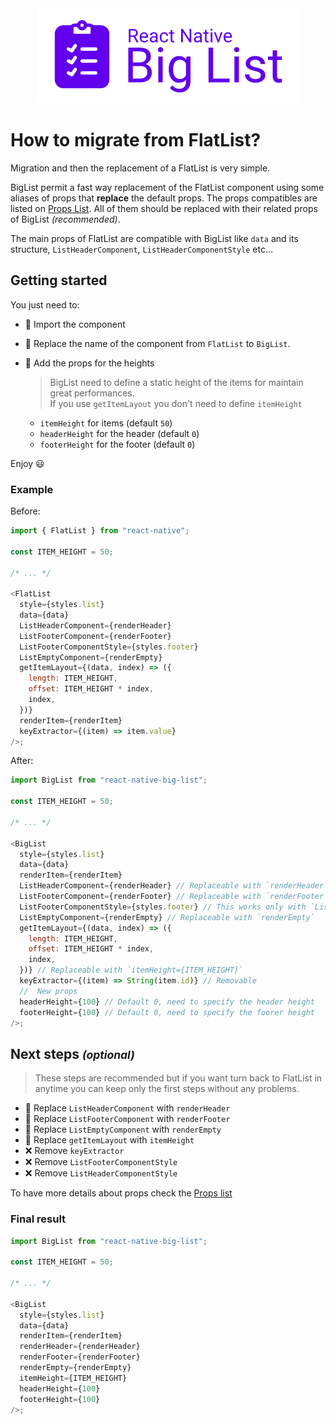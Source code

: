 <div align="center">

<img alt="React Native Big List" src="../assets/logo.png" />

</div>

# How to migrate from FlatList?

Migration and then the replacement of a FlatList is very simple.

BigList permit a fast way replacement of the FlatList component using some aliases of props that **replace** the default props.
The props compatibles are listed on [Props List](./Props.md#flatlist).
All of them should be replaced with their related props of BigList _(recommended)_.

The main props of FlatList are compatible with BigList like `data` and its structure, `ListHeaderComponent`, `ListHeaderComponentStyle` etc...

## Getting started

You just need to:

- 📝 Import the component
- 📝 Replace the name of the component from `FlatList` to `BigList`.
- 📝 Add the props for the heights

  > BigList need to define a static height of the items for maintain great performances.<br>
  > If you use `getItemLayout` you don't need to define `itemHeight`<br>

  - `itemHeight` for items (default `50`)
  - `headerHeight` for the header (default `0`)
  - `footerHeight` for the footer (default `0`)

Enjoy 😃

### Example

Before:

```js
import { FlatList } from "react-native";

const ITEM_HEIGHT = 50;

/* ... */

<FlatList
  style={styles.list}
  data={data}
  ListHeaderComponent={renderHeader}
  ListFooterComponent={renderFooter}
  ListFooterComponentStyle={styles.footer}
  ListEmptyComponent={renderEmpty}
  getItemLayout={(data, index) => ({
    length: ITEM_HEIGHT,
    offset: ITEM_HEIGHT * index,
    index,
  })}
  renderItem={renderItem}
  keyExtractor={(item) => item.value}
/>;
```

After:

```js
import BigList from "react-native-big-list";

const ITEM_HEIGHT = 50;

/* ... */

<BigList
  style={styles.list}
  data={data}
  renderItem={renderItem}
  ListHeaderComponent={renderHeader} // Replaceable with `renderHeader`
  ListFooterComponent={renderFooter} // Replaceable with `renderFooter`
  ListFooterComponentStyle={styles.footer} // This works only with `ListFooterComponent`
  ListEmptyComponent={renderEmpty} // Replaceable with `renderEmpty`
  getItemLayout={(data, index) => ({
    length: ITEM_HEIGHT,
    offset: ITEM_HEIGHT * index,
    index,
  })} // Replaceable with `itemHeight={ITEM_HEIGHT}`
  keyExtractor={(item) => String(item.id)} // Removable
  //  New props
  headerHeight={100} // Default 0, need to specify the header height
  footerHeight={100} // Default 0, need to specify the foorer height
/>;
```

## Next steps <small>_(optional)_</small>

> These steps are recommended but if you want turn back to FlatList in anytime you can keep only the first steps without any problems.

- 📝 Replace `ListHeaderComponent` with `renderHeader`
- 📝 Replace `ListFooterComponent` with `renderFooter`
- 📝 Replace `ListEmptyComponent` with `renderEmpty`
- 📝 Replace `getItemLayout` with `itemHeight`
- ❌ Remove `keyExtractor`
- ❌ Remove `ListFooterComponentStyle`
- ❌ Remove `ListHeaderComponentStyle`

To have more details about props check the [Props list](./Props.md)

### Final result

```js
import BigList from "react-native-big-list";

const ITEM_HEIGHT = 50;

/* ... */

<BigList
  style={styles.list}
  data={data}
  renderItem={renderItem}
  renderHeader={renderHeader}
  renderFooter={renderFooter}
  renderEmpty={renderEmpty}
  itemHeight={ITEM_HEIGHT}
  headerHeight={100}
  footerHeight={100}
/>;
```
